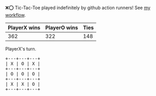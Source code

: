 :x::o: Tic-Tac-Toe played indefinitely by github action runners! See [my workflow](.github/workflows/play.yaml).

|PlayerX wins|PlayerO wins|Ties|
|-|-|-|
|362|322|148|

PlayerX's turn.

<pre>
+---+---+---+
| X | O | X |
+---+---+---+
| O | O | O |
+---+---+---+
| X | X | O |
+---+---+---+
</pre>